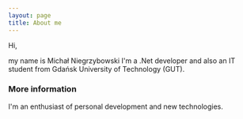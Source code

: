 ```yaml
---
layout: page
title: About me
---
```


Hi,

my name is Michał Niegrzybowski I'm a .Net developer and also an IT student from Gdańsk University of Technology (GUT). 

### More information

I'm an enthusiast of personal development and new technologies.